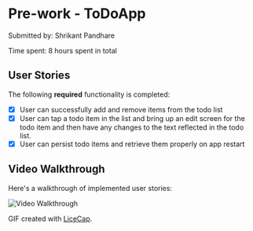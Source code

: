 # Pre-work - ToDoApp

Submitted by: Shrikant Pandhare

Time spent: 8 hours spent in total

## User Stories

The following **required** functionality is completed:

* [x] User can successfully add and remove items from the todo list
* [x] User can tap a todo item in the list and bring up an edit screen for the todo item and then have any changes to the text reflected in the todo list.
* [x] User can persist todo items and retrieve them properly on app restart

## Video Walkthrough

Here's a walkthrough of implemented user stories:

<img src='http://i.imgur.com/BEu6I49.gif' title='Video Walkthrough' width='' alt='Video Walkthrough' />

GIF created with [LiceCap](http://www.cockos.com/licecap/).
